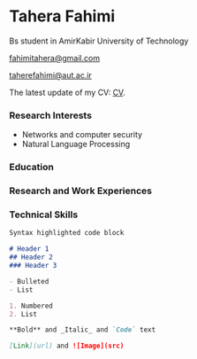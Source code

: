 # Tahera Fahimi
Bs  student in AmirKabir University of Technology

fahimitahera@gmail.com

taherefahimi@aut.ac.ir

The latest update of my CV: [CV](https://guides.github.com/features/mastering-markdown/).

### Research Interests
- Networks and computer security
- Natural Language Processing
### Education

### Research and Work Experiences



### Technical Skills



```markdown
Syntax highlighted code block

# Header 1
## Header 2
### Header 3

- Bulleted
- List

1. Numbered
2. List

**Bold** and _Italic_ and `Code` text

[Link](url) and ![Image](src)
```


